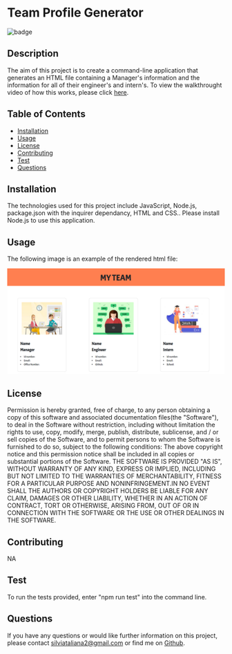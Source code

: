 # Team Profile Generator

![badge](https://img.shields.io/badge/License-MIT-Green)

## Description
The aim of this project is to create a command-line application that generates an HTML file containing a Manager's information and the information for all of their engineer's and intern's. To view the walkthrought video of how this works, please click [here](https://drive.google.com/file/d/1VIvRP19Aq-c6_WWmQrX9ATAA4zdP-L_C/view). 

## Table of Contents 

* [Installation](#installation)
* [Usage](#usage)
* [License](#License)
* [Contributing](#contributing)
* [Test](#test)
* [Questions](#questions)

## Installation
The technologies used for this project include JavaScript, Node.js, package.json with the inquirer dependancy, HTML and CSS.. Please install Node.js to use this application. 

## Usage
The following image is an example of the rendered html file: 

![pic](./dist/assets/screenshot.png)

## License 
Permission is hereby granted, free of charge, to any person obtaining a copy of this software and associated documentation files(the "Software"), to deal in the Software without restriction, including without limitation the rights to use, copy, modify, merge, publish, distribute, sublicense, and / or sell copies of the Software, and to permit persons to whom the Software is furnished to do so, subject to the following conditions: The above copyright notice and this permission notice shall be included in all copies or substantial portions of the Software. THE SOFTWARE IS PROVIDED "AS IS", WITHOUT WARRANTY OF ANY KIND, EXPRESS OR IMPLIED, INCLUDING BUT NOT LIMITED TO THE WARRANTIES OF MERCHANTABILITY, FITNESS FOR A PARTICULAR PURPOSE AND NONINFRINGEMENT.IN NO EVENT SHALL THE AUTHORS OR COPYRIGHT HOLDERS BE LIABLE FOR ANY CLAIM, DAMAGES OR OTHER LIABILITY, WHETHER IN AN ACTION OF CONTRACT, TORT OR OTHERWISE, ARISING FROM, OUT OF OR IN CONNECTION WITH THE SOFTWARE OR THE USE OR OTHER DEALINGS IN THE SOFTWARE.

## Contributing
NA

## Test
To run the tests provided, enter "npm run test" into the command line.

## Questions
If you have any questions or would like further information on this project, 
please contact silviataliana2@gmail.com or find me on [Github](https://github.com/silvia-taliana).
